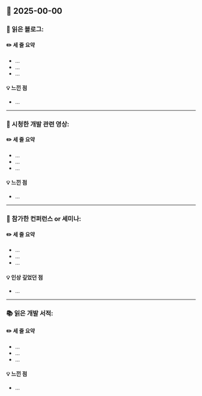 ## 📅 2025-00-00
### 📖 읽은 블로그:
#### ✏️ 세 줄 요약
- ...
- ...
- ...
#### 💡 느낀 점
- ...

---

### 🎥 시청한 개발 관련 영상:
#### ✏️ 세 줄 요약
- ...
- ...
- ...
#### 💡 느낀 점
- ...

---

### 🏢 참가한 컨퍼런스 or 세미나:
#### ✏️ 세 줄 요약
-  ...
-  ...
-  ...
#### 💡 인상 깊었던 점
- ...

---
### 📚 읽은 개발 서적:
#### ✏️ 세 줄 요약
- ...
- ...
- ...
#### 💡 느낀 점
- ...
